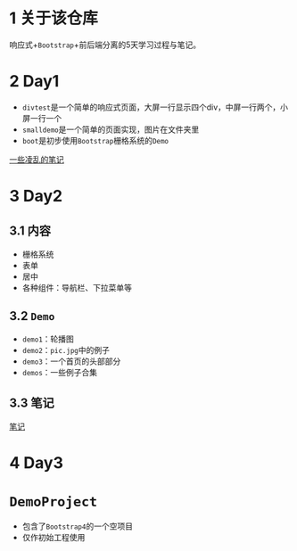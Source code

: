 # 1 关于该仓库
响应式+`Bootstrap`+前后端分离的5天学习过程与笔记。

# 2 Day1
- `divtest`是一个简单的响应式页面，大屏一行显示四个div，中屏一行两个，小屏一行一个
- `smalldemo`是一个简单的页面实现，图片在文件夹里
- `boot`是初步使用`Bootstrap`栅格系统的`Demo`

[一些凌乱的笔记](https://github.com/2293736867/WebFrontendFiveDaysLearningNotes/blob/master/Day1/Notes.md)

# 3 Day2
## 3.1 内容
- 栅格系统
- 表单
- 居中
- 各种组件：导航栏、下拉菜单等

## 3.2 `Demo`

- `demo1`：轮播图
- `demo2`：`pic.jpg`中的例子
- `demo3`：一个首页的头部部分
- `demos`：一些例子合集


## 3.3 笔记

[笔记]()

# 4 Day3

# `DemoProject`

- 包含了`Bootstrap4`的一个空项目
- 仅作初始工程使用
